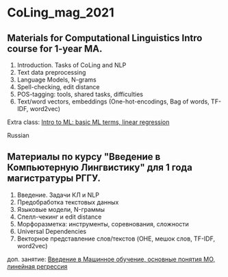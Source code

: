 # CoLing_mag_2021
## Materials for Computational Linguistics Intro course for 1-year MA.

1. Introduction. Tasks of CoLing and NLP
2. Text data preprocessing
3. Language Models, N-grams
4. Spell-checking, edit distance
5. POS-tagging: tools, shared tasks, difficulties
6. Text/word vectors, embeddings (One-hot-encodings, Bag of words, TF-IDF, word2vec)

Extra class: [Intro to ML: basic ML terms, linear regression](https://github.com/rsuh-python/ML_2021/tree/main/2)


Russian

## Материалы по курсу "Введение в Компьютерную Лингвистику" для 1 года магистратуры РГГУ.

1. Введение. Задачи КЛ и NLP
2. Предобработка текстовых данных
3. Языковые модели, N-граммы
4. Спелл-чекинг и edit distance
5. Морфоразметка: инструменты, соревнования, сложности
6. Universal Dependencies
7. Векторное представление слов/текстов (OHE, мешок слов, TF-IDF, word2vec)

доп. занятие: [Введение в Машинное обучение, основные понятия МО, линейная регрессия](https://github.com/rsuh-python/ML_2021/tree/main/2)
